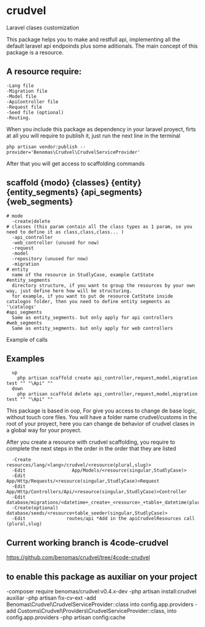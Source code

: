 # crudvel
Laravel clases customization

This package helps you to make and restfull api, implementing all the default laravel api endpoinds plus some aditionals.
The main concept of this package is a resource.
## A resource require:

```
-Lang file
-Migration file
-Model file
-ApiController file
-Request file
-Seed file (optional)
-Routing.
```

When you include this package as dependency in your laravel proyect, firts at all you will require to publish it, just run the next line in the terminal

``` php artisan vendor:publish --provider='Benomas\Crudvel\CrudvelServiceProvider' ```

After that you will get access to scaffolding commands

## scaffold {modo} {classes} {entity} {entity_segments} {api_segments} {web_segments}

```
# mode
  -create|delete
# classes (this param contain all the class types as 1 param, so you need to define it as class,class,class... )
  -api_controller
  -web_controller (unused for now)
  -request
  -model
  -repository (unused for now)
  -migration
# entity
  name of the resource in StudlyCase, example CatState
#entity_segments
  directory structure, if you want to group the resources by your own way, just define here how will be structuring.
  for example, if you want to put de resource CatState inside catalogos folder, then you need to define entity segments as '\catalogs'
#api_segments
  Same as entity_segments. but only apply for api controllers
#web_segments
  Same as entity_segments. but only apply for web controllers
```
Example of calls

## Examples
```
  up
    php artisan scaffold create api_controller,request,model,migration test "" "\Api" ""
  down
    php artisan scaffold delete api_controller,request,model,migration test "" "\Api" ""
```

This package is based in oop, For give you access to change de base logic, without touch core files.
You will have a folder name crudvel/customs in the root of your proyect, here you can change de behavior of crudvel clases in a global way for your proyect.

After you create a resource with crudvel scaffolding, you require to complete the next steps in the order in the order that they are listed

```
  -Create     		  resources/lang/<lang>/crudvel/<resource(plural,slug)>
  -Edit     		    App/Models/<resource(singular,StudlyCase)>
  -Edit     		    App/Http/Requests/<resource(singular,StudlyCase)>Request
  -Edit     		    App/Http/Controllers/Api/<resource(singular,StudlyCase)>Controller
  -Edit			        database/migrations/<datetime+_create+_<resource>_+table+_datetime(plural,snake_case)>
  -Create(optional)	database/seeds/<resource+table_seeder(singular,StudlyCase)>
  -Edit       		  routes/api *Add in the apiCrudvelResources call (plural,slug)

```

## Current working branch is 4code-crudvel
  https://github.com/benomas/crudvel/tree/4code-crudvel

## to enable this package as auxiliar on your project
  -composer require benomas/crudvel:v0.4.x-dev
  -php artisan install:crudvel auxiliar
  -php artisan fix-cv-ext
  -add Benomas\Crudvel\CrudvelServiceProvider::class into config.app.providers
  -add Customs\Crudvel\Providers\CrudvelServiceProvider::class, into config.app.providers
  -php artisan config:cache
